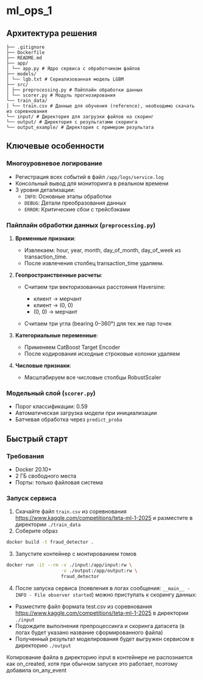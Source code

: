 # ml_ops_1

## Архитектура решения
```
├── .gitignore
├── Dockerfile
├── README.md
├── app/
│ └── app.py # Ядро сервиса с обработчиком файлов
├── models/
│ └── lgb.txt # Сериализованная модель LGBM
├── src/
│ ├── preprocessing.py # Пайплайн обработки данных
│ └── scorer.py # Модуль прогнозирования
└── train_data/
│ └── train.csv # Данные для обучения (reference), необходимо скачать из соревнования
└── input/ # Директория для загрузки файлов на скоринг
└── output/ # Директория с результатами скоринга
└── output_example/ # Директория с примером результата
```

## Ключевые особенности

### Многоуровневое логирование
- Регистрация всех событий в файл `/app/logs/service.log`
- Консольный вывод для мониторинга в реальном времени
- 3 уровня детализации:
  - `INFO`: Основные этапы обработки
  - `DEBUG`: Детали преобразования данных
  - `ERROR`: Критические сбои с трейсбэками

### Пайплайн обработки данных (`preprocessing.py`)
1. **Временные признаки**:
   - Извлекаем: hour, year, month, day_of_month, day_of_week из transaction_time.
   - После извлечения столбец transaction_time удаляем.
   
2. **Геопространственные расчеты**:
   - Считаем три векторизованных расстояния Haversine:
        - клиент → мерчант
        - клиент → (0, 0)
        - (0, 0) → мерчант

   - Считаем три угла (bearing 0–360°) для тех же пар точек

3. **Категориальные переменные**:
   - Применяем CatBoost Target Encoder
   - После кодирования исходные строковые колонки удаляем

4. **Числовые признаки**:
   - Масштабируем все числовые столбцы RobustScaler

### Модельный слой (`scorer.py`)
- Порог классификации: 0.59
- Автоматическая загрузка модели при инициализации
- Батчевая обработка через `predict_proba`

## Быстрый старт

### Требования
- Docker 20.10+
- 2 ГБ свободного места
- Порты: только файловая система

### Запуск сервиса

1. Скачайте файл `train.csv` из соревнования https://www.kaggle.com/competitions/teta-ml-1-2025 и разместите в директории `./train_data`
2. Соберите образ
```bash
docker build -t fraud_detector .
```
3. Запустите контейнер с монтированием томов
```bash
docker run -it --rm -v ./input:/app/input:rw \
                    -v ./output:/app/output:rw \
                    fraud_detector
```
4. После запуска сервиса (появления в логах сообщения: `__main__ - INFO - File observer started`) можно приступать к скорингу данных:
 - Разместите файл формата test.csv из соревнования https://www.kaggle.com/competitions/teta-ml-1-2025 в директории `./input`
 - Подождите выполнения препроцессинга и скоринга датасета (в логах будет указано название сформированного файла)
 - Полученный результат моделирования будет выгружен сервисом в директорию `./output`


Копирование файла в директорию input в контейнере не распознается как on_created, 
хотя при обычном запуске это работает, поэтому добавила on_any_event
